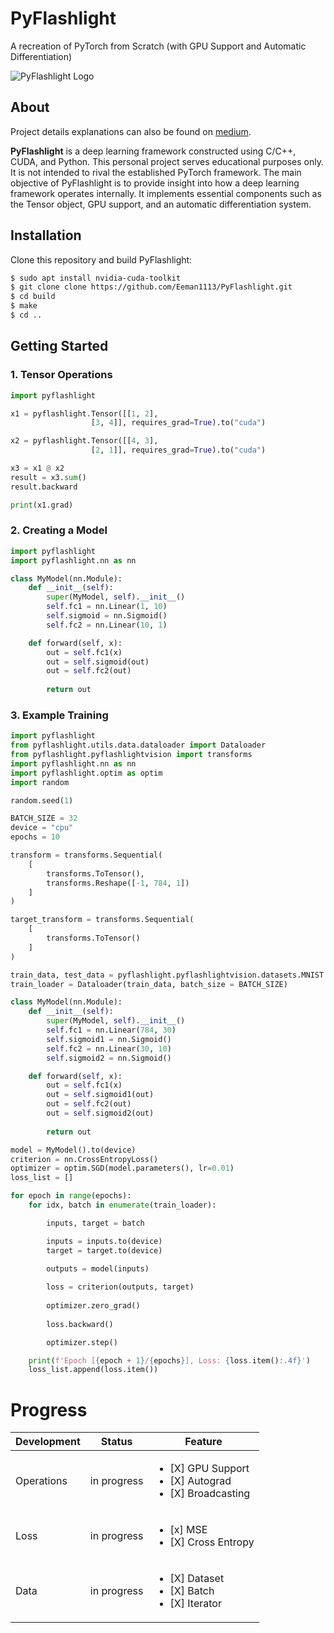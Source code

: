 
# PyFlashlight
A recreation of PyTorch from Scratch (with GPU Support and Automatic Differentiation)

![PyFlashlight Logo](https://github.com/Eeman1113/PyFlashlight/assets/54275491/d51e1ad7-0e73-466a-a461-577bf2614e91)

## About
Project details explanations can also be found on [medium](https://medium.com/@eeman.majumder/i-made-pytorch-02238e268b63).

**PyFlashlight** is a deep learning framework constructed using C/C++, CUDA, and Python. This personal project serves educational purposes only. It is not intended to rival the established PyTorch framework. The main objective of PyFlashlight is to provide insight into how a deep learning framework operates internally. It implements essential components such as the Tensor object, GPU support, and an automatic differentiation system.

## Installation

Clone this repository and build PyFlashlight:

```bash
$ sudo apt install nvidia-cuda-toolkit
$ git clone clone https://github.com/Eeman1113/PyFlashlight.git
$ cd build
$ make
$ cd ..
```

## Getting Started

### 1. Tensor Operations

```python
import pyflashlight

x1 = pyflashlight.Tensor([[1, 2], 
                  [3, 4]], requires_grad=True).to("cuda")

x2 = pyflashlight.Tensor([[4, 3], 
                  [2, 1]], requires_grad=True).to("cuda")

x3 = x1 @ x2
result = x3.sum()
result.backward

print(x1.grad)
```

### 2. Creating a Model

```python
import pyflashlight
import pyflashlight.nn as nn

class MyModel(nn.Module):
    def __init__(self):
        super(MyModel, self).__init__()
        self.fc1 = nn.Linear(1, 10)
        self.sigmoid = nn.Sigmoid()
        self.fc2 = nn.Linear(10, 1)

    def forward(self, x):
        out = self.fc1(x)
        out = self.sigmoid(out)
        out = self.fc2(out)
        
        return out
```

### 3. Example Training

```python
import pyflashlight
from pyflashlight.utils.data.dataloader import Dataloader
from pyflashlight.pyflashlightvision import transforms
import pyflashlight.nn as nn
import pyflashlight.optim as optim
import random

random.seed(1)

BATCH_SIZE = 32
device = "cpu"
epochs = 10

transform = transforms.Sequential(
    [
        transforms.ToTensor(),
        transforms.Reshape([-1, 784, 1])
    ]
)

target_transform = transforms.Sequential(
    [
        transforms.ToTensor()
    ]
)

train_data, test_data = pyflashlight.pyflashlightvision.datasets.MNIST.splits(transform=transform, target_transform=target_transform)
train_loader = Dataloader(train_data, batch_size = BATCH_SIZE)

class MyModel(nn.Module):
    def __init__(self):
        super(MyModel, self).__init__()
        self.fc1 = nn.Linear(784, 30)
        self.sigmoid1 = nn.Sigmoid()
        self.fc2 = nn.Linear(30, 10)
        self.sigmoid2 = nn.Sigmoid()

    def forward(self, x):
        out = self.fc1(x)
        out = self.sigmoid1(out)
        out = self.fc2(out)
        out = self.sigmoid2(out)
        
        return out

model = MyModel().to(device)
criterion = nn.CrossEntropyLoss()
optimizer = optim.SGD(model.parameters(), lr=0.01)
loss_list = []

for epoch in range(epochs):    
    for idx, batch in enumerate(train_loader):

        inputs, target = batch

        inputs = inputs.to(device)
        target = target.to(device)

        outputs = model(inputs)
        
        loss = criterion(outputs, target)
        
        optimizer.zero_grad()
        
        loss.backward()

        optimizer.step()

    print(f'Epoch [{epoch + 1}/{epochs}], Loss: {loss.item():.4f}')
    loss_list.append(loss.item())
```

# Progress

| Development                  | Status      | Feature                                                                |
| ---------------------------- | ----------- | ---------------------------------------------------------------------- |
| Operations                   | in progress | <ul><li>[X] GPU Support</li><li>[X] Autograd</li><li>[X] Broadcasting</li></ul>                 |
| Loss                         | in progress | <ul><li>[x] MSE</li><li>[X] Cross Entropy</li></ul>    |
| Data                         | in progress    | <ul><li>[X] Dataset</li><li>[X] Batch</li><li>[X] Iterator</li></ul>   |

